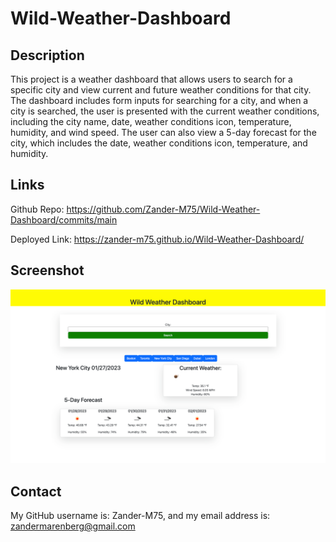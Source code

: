 # Wild-Weather-Dashboard



## Description

This project is a weather dashboard that allows users to search for a specific city and view current and future weather conditions for that city. The dashboard includes form inputs for searching for a city, and when a city is searched, the user is presented with the current weather conditions, including the city name, date, weather conditions icon, temperature, humidity, and wind speed. The user can also view a 5-day forecast for the city, which includes the date, weather conditions icon, temperature, and humidity.



## Links

Github Repo: https://github.com/Zander-M75/Wild-Weather-Dashboard/commits/main

Deployed Link: https://zander-m75.github.io/Wild-Weather-Dashboard/


## Screenshot

![Screenshot of Wild Weather Dashboard](/Weather-Dashboard.png)

 






## Contact
My GitHub username is: Zander-M75, and my email address is: zandermarenberg@gmail.com
